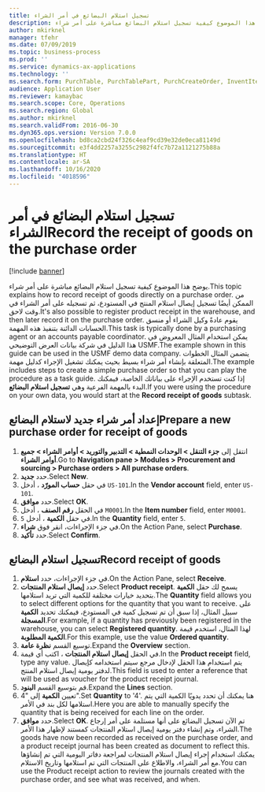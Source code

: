```yaml
---
title: تسجيل استلام البضائع في أمر الشراء
description: يوضح هذا الموضوع كيفية تسجيل استلام البضائع مباشرة على أمر شراء.
author: mkirknel
manager: tfehr
ms.date: 07/09/2019
ms.topic: business-process
ms.prod: ''
ms.service: dynamics-ax-applications
ms.technology: ''
ms.search.form: PurchTable, PurchTablePart, PurchCreateOrder, InventItemIdLookupPurchase, PurchEditLines
audience: Application User
ms.reviewer: kamaybac
ms.search.scope: Core, Operations
ms.search.region: Global
ms.author: mkirknel
ms.search.validFrom: 2016-06-30
ms.dyn365.ops.version: Version 7.0.0
ms.openlocfilehash: bd8ca2cbd24f326c4eaf9cd39e32de0eca81149d
ms.sourcegitcommit: e3f4dd2257a3255c2982f4fc7b72a1121275b88a
ms.translationtype: HT
ms.contentlocale: ar-SA
ms.lasthandoff: 10/16/2020
ms.locfileid: "4018596"
---
```

# <a name="record-the-receipt-of-goods-on-the-purchase-order"></a><span data-ttu-id="6d267-103">تسجيل استلام البضائع في أمر الشراء</span><span class="sxs-lookup"><span data-stu-id="6d267-103">Record the receipt of goods on the purchase order</span></span>

[!include [banner](../../includes/banner.md)]

<span data-ttu-id="6d267-104">يوضح هذا الموضوع كيفية تسجيل استلام البضائع مباشرة على أمر شراء.</span><span class="sxs-lookup"><span data-stu-id="6d267-104">This topic explains how to record receipt of goods directly on a purchase order.</span></span> <span data-ttu-id="6d267-105">من الممكن أيضًا تسجيل إيصال استلام المنتج في المستودع، ثم تسجيله على أمر الشراء في وقت لاحق.</span><span class="sxs-lookup"><span data-stu-id="6d267-105">It's also possible to register product receipt in the warehouse, and then later record it on the purchase order.</span></span> <span data-ttu-id="6d267-106">يقوم عادةً وكيل الشراء أو منسق الحسابات الدائنة بتنفيذ هذه المهمة.</span><span class="sxs-lookup"><span data-stu-id="6d267-106">This task is typically done by a purchasing agent or an accounts payable coordinator.</span></span> <span data-ttu-id="6d267-107">يمكن استخدام المثال المعروض في هذا الدليل في شركة بيانات العرض التوضيحي USMF.</span><span class="sxs-lookup"><span data-stu-id="6d267-107">The example shown in this guide can be used in the USMF demo data company.</span></span> <span data-ttu-id="6d267-108">يتضمن المثال الخطوات المتعلقة بإنشاء أمر شراء بسيط بحيث يمكنك تشغيل الإجراء كدليل مهمة.</span><span class="sxs-lookup"><span data-stu-id="6d267-108">The example includes steps to create a simple purchase order so that you can play the procedure as a task guide.</span></span> <span data-ttu-id="6d267-109">إذا كنت تستخدم الإجراء على بياناتك الخاصة، فيمكنك البدء بالمهمة الفرعية وهي **تسجيل استلام البضائع**.</span><span class="sxs-lookup"><span data-stu-id="6d267-109">If you were using the procedure on your own data, you would start at the **Record receipt of goods** subtask.</span></span>


## <a name="prepare-a-new-purchase-order-for-receipt-of-goods"></a><span data-ttu-id="6d267-110">إعداد أمر شراء جديد لاستلام البضائع</span><span class="sxs-lookup"><span data-stu-id="6d267-110">Prepare a new purchase order for receipt of goods</span></span>
1. <span data-ttu-id="6d267-111">انتقل إلى **جزء التنقل > الوحدات النمطية > التدبير والتوريد > أوامر الشراء > جميع أوامر الشراء**.</span><span class="sxs-lookup"><span data-stu-id="6d267-111">Go to **Navigation pane > Modules > Procurement and sourcing > Purchase orders > All purchase orders**.</span></span>
2. <span data-ttu-id="6d267-112">حدد **جديد**.</span><span class="sxs-lookup"><span data-stu-id="6d267-112">Select **New**.</span></span>
3. <span data-ttu-id="6d267-113">في حقل **حساب المورّد‬** ، أدخل `US-101`.</span><span class="sxs-lookup"><span data-stu-id="6d267-113">In the **Vendor account** field, enter `US-101`.</span></span>
4. <span data-ttu-id="6d267-114">حدد **موافق**.</span><span class="sxs-lookup"><span data-stu-id="6d267-114">Select **OK**.</span></span>
5. <span data-ttu-id="6d267-115">في الحقل **رقم الصنف** ، أدخل `M0001`.</span><span class="sxs-lookup"><span data-stu-id="6d267-115">In the **Item number** field, enter `M0001`.</span></span>
6. <span data-ttu-id="6d267-116">في حقل **الكمية** ، أدخل `5`.</span><span class="sxs-lookup"><span data-stu-id="6d267-116">In the **Quantity** field, enter `5`.</span></span>
7. <span data-ttu-id="6d267-117">في جزء الإجراءات، انقر فوق **شراء**.</span><span class="sxs-lookup"><span data-stu-id="6d267-117">On the Action Pane, select **Purchase**.</span></span>
8. <span data-ttu-id="6d267-118">حدد **تأكيد**.</span><span class="sxs-lookup"><span data-stu-id="6d267-118">Select **Confirm**.</span></span>

## <a name="record-receipt-of-goods"></a><span data-ttu-id="6d267-119">تسجيل استلام البضائع</span><span class="sxs-lookup"><span data-stu-id="6d267-119">Record receipt of goods</span></span>
1. <span data-ttu-id="6d267-120">في جزء الإجراءات، حدد **استلام**.</span><span class="sxs-lookup"><span data-stu-id="6d267-120">On the Action Pane, select **Receive**.</span></span>
2. <span data-ttu-id="6d267-121">حدد **إيصال استلام المنتجات**.</span><span class="sxs-lookup"><span data-stu-id="6d267-121">Select **Product receipt**.</span></span> <span data-ttu-id="6d267-122">يسمح لك حقل **الكمية** بتحديد خيارات مختلفة للكمية التي تريد استلامها.</span><span class="sxs-lookup"><span data-stu-id="6d267-122">The **Quantity** field allows you to select different options for the quantity that you want to receive.</span></span> <span data-ttu-id="6d267-123">على سبيل المثال، إذا سبق أن تم تسجيل كمية في المستودع، فيمكنك تحديد **الكمية المسجلة**.</span><span class="sxs-lookup"><span data-stu-id="6d267-123">For example, if a quantity has previously been registered in the warehouse, you can select **Registered quantity**.</span></span> <span data-ttu-id="6d267-124">لهذا المثال، استخدم قيمة **الكمية المطلوبة**.</span><span class="sxs-lookup"><span data-stu-id="6d267-124">For this example, use the value **Ordered quantity**.</span></span>
3. <span data-ttu-id="6d267-125">توسيع القسم **نظرة عامة**.</span><span class="sxs-lookup"><span data-stu-id="6d267-125">Expand the **Overview** section.</span></span>
4. <span data-ttu-id="6d267-126">في الحقل **إيصال استلام المنتجات** ، اكتب أي قيمة.</span><span class="sxs-lookup"><span data-stu-id="6d267-126">In the **Product receipt** field, type any value.</span></span> <span data-ttu-id="6d267-127">يتم استخدام هذا الحقل لإدخال مرجع سيتم استخدامه كإيصال لدفتر يومية إيصال استلام المنتج.</span><span class="sxs-lookup"><span data-stu-id="6d267-127">This field is used to enter a reference that will be used as voucher for the product receipt journal.</span></span>  
5. <span data-ttu-id="6d267-128">قم بتوسيع القسم **البنود**.</span><span class="sxs-lookup"><span data-stu-id="6d267-128">Expand the **Lines** section.</span></span>
6. <span data-ttu-id="6d267-129">تعيين **الكمية** إلى "4".</span><span class="sxs-lookup"><span data-stu-id="6d267-129">Set **Quantity** to '4'.</span></span> <span data-ttu-id="6d267-130">هنا يمكنك أن تحدد يدويًا الكمية التي يتم استلامها لكل بند في الأمر.</span><span class="sxs-lookup"><span data-stu-id="6d267-130">Here you are able to manually specify the quantity that is being received for each line on the order.</span></span>  
7. <span data-ttu-id="6d267-131">حدد **موافق**.</span><span class="sxs-lookup"><span data-stu-id="6d267-131">Select **OK**.</span></span> <span data-ttu-id="6d267-132">تم الآن تسجيل البضائع على أنها مستلمة على أمر إرجاع الشراء، وتم إنشاء دفتر يومية إيصال استلام المنتجات كمستند لإظهار هذا الأمر.</span><span class="sxs-lookup"><span data-stu-id="6d267-132">The goods have now been recorded as received on the purchase order, and a product receipt journal has been created as document to reflect this.</span></span> <span data-ttu-id="6d267-133">يمكنك استخدام إجراء إيصال استلام المنتجات لمراجعة دفاتر اليومية التي تم إنشاؤها مع أمر الشراء، والاطلاع على المنتجات التي تم استلامها وتاريخ الاستلام.</span><span class="sxs-lookup"><span data-stu-id="6d267-133">You can use the Product receipt action to review the journals created with the purchase order, and see what was received, and when.</span></span>  

